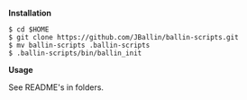 **Installation**

```shell
$ cd $HOME
$ git clone https://github.com/JBallin/ballin-scripts.git
$ mv ballin-scripts .ballin-scripts
$ .ballin-scripts/bin/ballin_init
```

**Usage**

See README's in folders.
